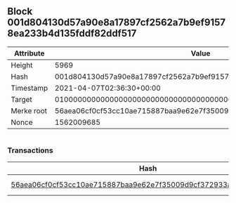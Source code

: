 ## Block 001d804130d57a90e8a17897cf2562a7b9ef91578ea233b4d135fddf82ddf517

Attribute | Value
--- | ---
Height | 5969
Hash | 001d804130d57a90e8a17897cf2562a7b9ef91578ea233b4d135fddf82ddf517
Timestamp | 2021-04-07T02:36:30+00:00
Target | 0100000000000000000000000000000000000000000000000000000000000000
Merke root | 56aea06cf0cf53cc10ae715887baa9e62e7f35009d9cf372933a7992db887d46
Nonce | 1562009685

```

```

### Transactions

Hash | Amount
--- | ---
[56aea06cf0cf53cc10ae715887baa9e62e7f35009d9cf372933a7992db887d46](56aea06cf0cf53cc10ae715887baa9e62e7f35009d9cf372933a7992db887d46.md) | 10.00000000 SKEPTI 
